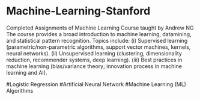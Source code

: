 # Machine-Learning-Stanford
Completed Assignments of Machine Learning Course taught by Andrew NG
The course provides a broad introduction to machine learning, datamining, and statistical pattern recognition.
Topics include:
(i) Supervised learning (parametric/non-parametric algorithms, support vector machines, kernels, neural networks).
(ii) Unsupervised learning (clustering, dimensionality reduction, recommender systems, deep learning).
(iii) Best practices in machine learning (bias/variance theory; innovation process in machine learning and AI).

#Logistic Regression #Artificial Neural Network #Machine Learning (ML) Algorithms 
